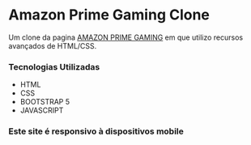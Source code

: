 # Amazon Prime Gaming Clone

Um clone da pagina <a href="https://gaming.amazon.com/prime-gaming-capsule-dec-22/dp/amzn1.pg.item.9a2e7526-0656-4772-9182-3decfca69b01">AMAZON PRIME GAMING</a> em que utilizo recursos avançados de HTML/CSS.

### Tecnologias Utilizadas
<ul>
    <li>HTML</li>
    <li>CSS</li>
    <li>BOOTSTRAP 5</li>
    <li>JAVASCRIPT</li>
</ul>

### Este site é responsivo à dispositivos mobile
